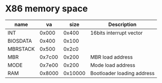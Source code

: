 # X86 memory space 



| name     | va     | size    | Description                |
| -------- | ------ | ------- | -------------------------- |
| INT      | 0x000  | 0x400   | 16bits interrupt vector    |
| BIOSDATA | 0x400  | 0x100   |                            |
| MBRSTACK | 0x500  | 0x2c0   |                            |
| MBR      | 0x7c00 | 0x200   | MBR load address           |
| MODE     | 0x7e00 | 0x200   | Mode load address          |
| RAM      | 0x8000 | 0x10000 | Bootloader loading address |



